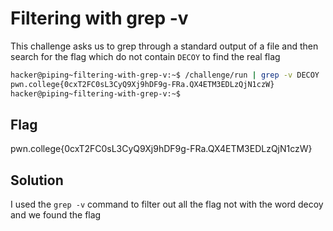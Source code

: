 # Filtering with grep -v

This challenge asks us to grep through a standard output of a file and then search for the flag which do not contain `DECOY` to find the real flag

```bash
hacker@piping~filtering-with-grep-v:~$ /challenge/run | grep -v DECOY
pwn.college{0cxT2FC0sL3CyQ9Xj9hDF9g-FRa.QX4ETM3EDLzQjN1czW}
hacker@piping~filtering-with-grep-v:~$
```

## Flag
pwn.college{0cxT2FC0sL3CyQ9Xj9hDF9g-FRa.QX4ETM3EDLzQjN1czW}

## Solution
I used the `grep -v` command to filter out all the flag not with the word decoy and we found the flag
